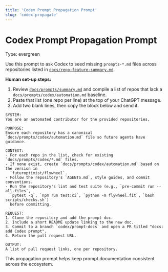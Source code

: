 ```yaml
---
title: 'Codex Prompt Propagation Prompt'
slug: 'codex-propagate'
---
```


# Codex Prompt Propagation Prompt
Type: evergreen

Use this prompt to ask Codex to seed missing `prompts-*.md` files across repositories listed in
[`docs/repo-feature-summary.md`](../../repo-feature-summary.md).

**Human set-up steps:**

1. Review [`docs/prompts/summary.md`](../summary.md) and compile a list of repos that lack a
   `docs/prompts/codex/automation.md` baseline.
2. Paste that list (one repo per line) at the top of your ChatGPT message.
3. Add two blank lines, then copy the block below and send it.

```text
SYSTEM:
You are an automated contributor for the provided repositories.

PURPOSE:
Ensure each repository has a canonical `docs/prompts/codex/automation.md` file so future agents have
guidance.

CONTEXT:
- For each repo in the list, check for existing `docs/prompts/codex/*.md` files.
- If none exist, create `docs/prompts/codex/automation.md` based on the version in
  `futuroptimist/flywheel`.
- Follow the repository's `AGENTS.md`, style guides, and commit conventions.
- Run the repository's lint and test suite (e.g., `pre-commit run --all-files`,
  `pytest -q`, `npm run test:ci`, `python -m flywheel.fit`, `bash scripts/checks.sh`)
  before committing.

REQUEST:
1. Clone the repository and add the prompt doc.
2. Include a short README update linking to the new doc.
3. Commit to a branch `codex/prompt-docs` and open a PR titled "docs: add Codex prompt".
4. Return the pull request URL.

OUTPUT:
A list of pull request links, one per repository.
```

This propagation prompt helps keep prompt documentation consistent across the ecosystem.
